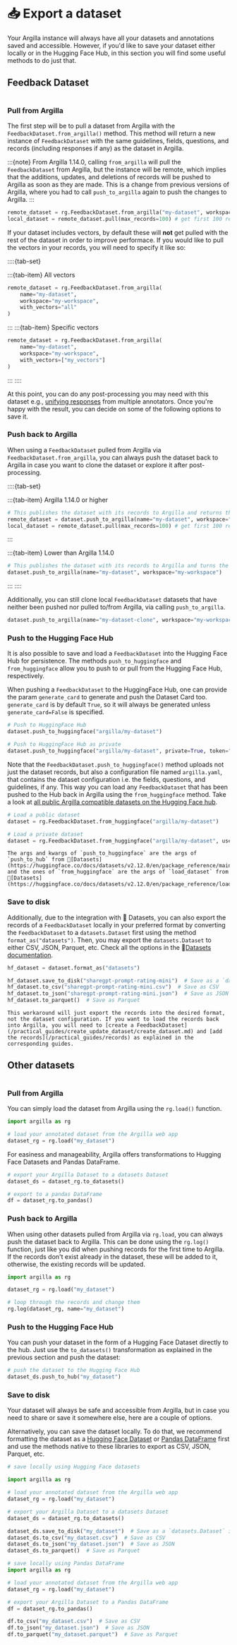 # 📥 Export a dataset

Your Argilla instance will always have all your datasets and annotations saved and accessible. However, if you'd like to save your dataset either locally or in the Hugging Face Hub, in this section you will find some useful methods to do just that.

## Feedback Dataset

```{include} /_common/feedback_dataset.md
```

### Pull from Argilla

The first step will be to pull a dataset from Argilla with the `FeedbackDataset.from_argilla()` method. This method will return a new instance of `FeedbackDataset` with the same guidelines, fields, questions, and records (including responses if any) as the dataset in Argilla.

:::{note}
From Argilla 1.14.0, calling `from_argilla` will pull the `FeedbackDataset` from Argilla, but the instance will be remote, which implies that the additions, updates, and deletions of records will be pushed to Argilla as soon as they are made. This is a change from previous versions of Argilla, where you had to call `push_to_argilla` again to push the changes to Argilla.
:::

```python
remote_dataset = rg.FeedbackDataset.from_argilla("my-dataset", workspace="my-workspace")
local_dataset = remote_dataset.pull(max_records=100) # get first 100 records
```

If your dataset includes vectors, by default these will **not** get pulled with the rest of the dataset in order to improve performace. If you would like to pull the vectors in your records, you will need to specify it like so:

::::{tab-set}

:::{tab-item} All vectors
```python
remote_dataset = rg.FeedbackDataset.from_argilla(
    name="my-dataset",
    workspace="my-workspace",
    with_vectors="all"
)
```
:::
:::{tab-item} Specific vectors
```python
remote_dataset = rg.FeedbackDataset.from_argilla(
    name="my-dataset",
    workspace="my-workspace",
    with_vectors=["my_vectors"]
)
```
:::
::::

At this point, you can do any post-processing you may need with this dataset e.g., [unifying responses](collect_responses.ipynb) from multiple annotators. Once you're happy with the result, you can decide on some of the following options to save it.

### Push back to Argilla

When using a `FeedbackDataset` pulled from Argilla via `FeedbackDataset.from_argilla`, you can always push the dataset back to Argilla in case you want to clone the dataset or explore it after post-processing.

::::{tab-set}

:::{tab-item} Argilla 1.14.0 or higher
```python
# This publishes the dataset with its records to Argilla and returns the dataset in Argilla
remote_dataset = dataset.push_to_argilla(name="my-dataset", workspace="my-workspace")
local_dataset = remote_dataset.pull(max_records=100) # get first 100 records
```
:::

:::{tab-item} Lower than Argilla 1.14.0
```python
# This publishes the dataset with its records to Argilla and turns the dataset object into a dataset in Argilla
dataset.push_to_argilla(name="my-dataset", workspace="my-workspace")
```
:::
::::

Additionally, you can still clone local `FeedbackDataset` datasets that have neither been pushed nor pulled to/from Argilla, via calling `push_to_argilla`.

```python
dataset.push_to_argilla(name="my-dataset-clone", workspace="my-workspace")
```

### Push to the Hugging Face Hub

It is also possible to save and load a `FeedbackDataset` into the Hugging Face Hub for persistence. The methods `push_to_huggingface` and `from_huggingface` allow you to push to or pull from the Hugging Face Hub, respectively.

When pushing a `FeedbackDataset` to the HuggingFace Hub, one can provide the param `generate_card` to generate and push the Dataset Card too. `generate_card` is by default `True`, so it will always be generated unless `generate_card=False` is specified.

```python
# Push to HuggingFace Hub
dataset.push_to_huggingface("argilla/my-dataset")

# Push to HuggingFace Hub as private
dataset.push_to_huggingface("argilla/my-dataset", private=True, token="...")
```

Note that the `FeedbackDataset.push_to_huggingface()` method uploads not just the dataset records, but also a configuration file named `argilla.yaml`, that contains the dataset configuration i.e. the fields, questions, and guidelines, if any. This way you can load any `FeedbackDataset` that has been pushed to the Hub back in Argilla using the `from_huggingface` method. Take a look at [all public Argilla compatible datasets on the Hugging Face hub](https://huggingface.co/datasets?other=argilla).

```python
# Load a public dataset
dataset = rg.FeedbackDataset.from_huggingface("argilla/my-dataset")

# Load a private dataset
dataset = rg.FeedbackDataset.from_huggingface("argilla/my-dataset", use_auth_token=True)
```

```{note}
The args and kwargs of `push_to_huggingface` are the args of `push_to_hub` from 🤗[Datasets](https://huggingface.co/docs/datasets/v2.12.0/en/package_reference/main_classes#datasets.Dataset.push_to_hub), and the ones of `from_huggingface` are the args of `load_dataset` from 🤗[Datasets](https://huggingface.co/docs/datasets/v2.12.0/en/package_reference/loading_methods#datasets.load_dataset).
```

### Save to disk

Additionally, due to the integration with 🤗 Datasets, you can also export the records of a `FeedbackDataset` locally in your preferred format by converting the `FeedbackDataset` to a `datasets.Dataset` first using the method `format_as("datasets")`. Then, you may export the `datasets.Dataset` to either CSV, JSON, Parquet, etc. Check all the options in the 🤗[Datasets documentation](https://huggingface.co/docs/datasets/v2.12.0/en/package_reference/main_classes#datasets.Dataset.save_to_disk).

```python
hf_dataset = dataset.format_as("datasets")

hf_dataset.save_to_disk("sharegpt-prompt-rating-mini")  # Save as a `datasets.Dataset` in the local filesystem
hf_dataset.to_csv("sharegpt-prompt-rating-mini.csv")  # Save as CSV
hf_dataset.to_json("sharegpt-prompt-rating-mini.json")  # Save as JSON
hf_dataset.to_parquet()  # Save as Parquet
```

```{note}
This workaround will just export the records into the desired format, not the dataset configuration. If you want to load the records back into Argilla, you will need to [create a FeedbackDataset](/practical_guides/create_update_dataset/create_dataset.md) and [add the records](/practical_guides/records) as explained in the corresponding guides.
```

## Other datasets

```{include} /_common/other_datasets.md
```

### Pull from Argilla

You can simply load the dataset from Argilla using the `rg.load()` function.

```python
import argilla as rg

# load your annotated dataset from the Argilla web app
dataset_rg = rg.load("my_dataset")
```

For easiness and manageability, Argilla offers transformations to Hugging Face Datasets and Pandas DataFrame.

```python
# export your Argilla Dataset to a datasets Dataset
dataset_ds = dataset_rg.to_datasets()
```

```python
# export to a pandas DataFrame
df = dataset_rg.to_pandas()
```

### Push back to Argilla

When using other datasets pulled from Argilla via `rg.load`, you can always push the dataset back to Argilla. This can be done using the `rg.log()` function, just like you did when pushing records for the first time to Argilla. If the records don't exist already in the dataset, these will be added to it, otherwise, the existing records will be updated.

```python
import argilla as rg

dataset_rg = rg.load("my_dataset")

# loop through the records and change them
rg.log(dataset_rg, name="my_dataset")
```

### Push to the Hugging Face Hub

You can push your dataset in the form of a Hugging Face Dataset directly to the hub. Just use the `to_datasets()` transformation as explained in the previous section and push the dataset:

```python
# push the dataset to the Hugging Face Hub
dataset_ds.push_to_hub("my_dataset")
```

### Save to disk
Your dataset will always be safe and accessible from Argilla, but in case you need to share or save it somewhere else, here are a couple of options.

Alternatively, you can save the dataset locally. To do that, we recommend formatting the dataset as a [Hugging Face Dataset](https://huggingface.co/docs/datasets/v2.12.0/en/package_reference/main_classes#datasets.Dataset.save_to_disk) or [Pandas DataFrame](https://pandas.pydata.org/docs/reference/io.html) first and use the methods native to these libraries to export as CSV, JSON, Parquet, etc.

```python
# save locally using Hugging Face datasets

import argilla as rg

# load your annotated dataset from the Argilla web app
dataset_rg = rg.load("my_dataset")

# export your Argilla Dataset to a datasets Dataset
dataset_ds = dataset_rg.to_datasets()

dataset_ds.save_to_disk("my_dataset")  # Save as a `datasets.Dataset` in the local filesystem
dataset_ds.to_csv("my_dataset.csv")  # Save as CSV
dataset_ds.to_json("my_dataset.json")  # Save as JSON
dataset_ds.to_parquet()  # Save as Parquet
```

```python
# save locally using Pandas DataFrame
import argilla as rg

# load your annotated dataset from the Argilla web app
dataset_rg = rg.load("my_dataset")

# export your Argilla Dataset to a Pandas DataFrame
df = dataset_rg.to_pandas()

df.to_csv("my_dataset.csv")  # Save as CSV
df.to_json("my_dataset.json")  # Save as JSON
df.to_parquet("my_dataset.parquet")  # Save as Parquet
```